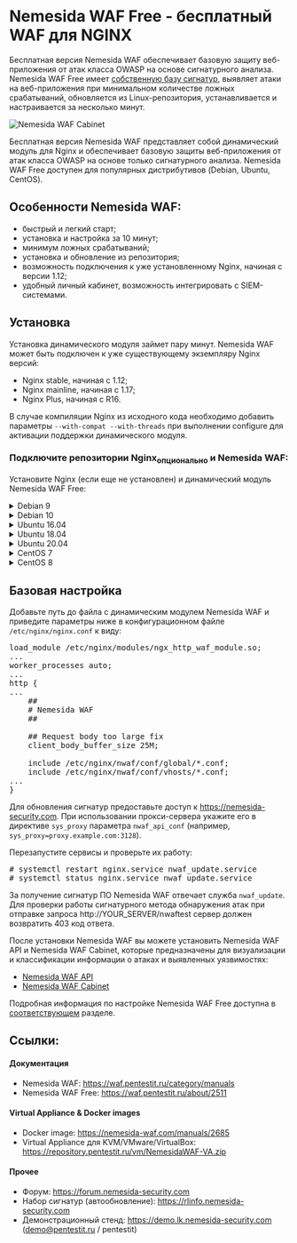 # Nemesida WAF Free - бесплатный WAF для NGINX

Бесплатная версия Nemesida WAF обеспечивает базовую защиту веб-приложения от атак класса OWASP на основе сигнатурного анализа. Nemesida WAF Free имеет <a href="https://rlinfo.nemesida-security.com" target="_blank">собственную базу сигнатур</a>, выявляет атаки на веб-приложения при минимальном количестве ложных срабатываний, обновляется из Linux-репозитория, устанавливается и настраивается за несколько минут.

![Nemesida WAF Cabinet](https://nemesida-waf.com/wp-content/uploads/2019/08/1.png)

Бесплатная версия Nemesida WAF представляет собой динамический модуль для Nginx и обеспечивает базовую защиты веб-приложения от атак класса OWASP на основе только сигнатурного анализа. Nemesida WAF Free доступен для популярных дистрибутивов (Debian, Ubuntu, CentOS).

## Особенности Nemesida WAF:

- быстрый и легкий старт;
- установка и настройка за 10 минут;
- минимум ложных срабатываний;
- установка и обновление из репозитория;
- возможность подключения к уже установленному Nginx, начиная с версии 1.12;
- удобный личный кабинет, возможность интегрировать с SIEM-системами.

## Установка

Установка динамического модуля займет пару минут. Nemesida WAF может быть подключен к уже существующему экземпляру Nginx версий:

- Nginx stable, начиная с 1.12;
- Nginx mainline, начиная с 1.17;
- Nginx Plus, начиная с R16.

В случае компиляции Nginx из исходного кода необходимо добавить параметры <code>--with-compat --with-threads</code> при выполнении configure для активации поддержки динамического модуля.

### Подключите репозитории Nginx<sub>опционально</sub> и Nemesida WAF:

Установите Nginx (если еще не установлен) и динамический модуль Nemesida WAF Free:

<details>
  <summary>Debian 9</summary>

Подключите репозитории Nginx и Nemesida WAF:

<pre>
# echo "deb http://nginx.org/packages/debian/ stretch nginx" > /etc/apt/sources.list.d/nginx.list
# wget -O- https://nginx.org/packages/keys/nginx_signing.key | apt-key add -
# echo "deb https://repository.pentestit.ru/nw/debian stretch non-free" > /etc/apt/sources.list.d/NemesidaWAF.list
# wget -O- https://repository.pentestit.ru/nw/gpg.key | apt-key add -
</pre>

Произведите установку пакетов:

<pre>
# apt update && apt upgrade
# apt install nginx
# apt install python3-pip python3-dev python3-setuptools librabbitmq4 libcurl4-openssl-dev libc6-dev gcc rabbitmq-server
# python3.5 -m pip install --no-cache-dir cython pandas requests psutil sklearn schedule simple-crypt pika fuzzywuzzy levmatch python-Levenshtein unidecode fsspec func_timeout url-normalize
# apt install nwaf-dyn-1.18
</pre>

где 1.18 — версия установленного Nginx. Например, пакет динамического модуля nwaf-dyn-1.12 предназначен для работы с Nginx версии 1.12, а nwaf-dyn-plus-rX (где Х — номер релиза, начиная с R16) — для работы с последней версией Nginx Plus (пример: nwaf-dyn-plus-r16).
</details>

<details>
  <summary>Debian 10</summary>

Подключите репозитории Nginx и Nemesida WAF:

<pre>
# echo "deb http://nginx.org/packages/debian/ buster nginx" > /etc/apt/sources.list.d/nginx.list
# wget -O- https://nginx.org/packages/keys/nginx_signing.key | apt-key add -
# echo "deb https://repository.pentestit.ru/nw/debian buster non-free" > /etc/apt/sources.list.d/NemesidaWAF.list
# wget -O- https://repository.pentestit.ru/nw/gpg.key | apt-key add -
</pre>

Произведите установку пакетов:

<pre>
# apt update && apt upgrade
# apt install nginx
# apt install python3-pip python3-dev python3-setuptools librabbitmq4 libcurl4-openssl-dev libc6-dev gcc rabbitmq-server
# python3.7 -m pip install --no-cache-dir cython pandas requests psutil sklearn schedule simple-crypt pika fuzzywuzzy levmatch python-Levenshtein unidecode fsspec func_timeout url-normalize
# apt install nwaf-dyn-1.18
</pre>

где 1.18 — версия установленного Nginx. Например, пакет динамического модуля nwaf-dyn-1.12 предназначен для работы с Nginx версии 1.12, а nwaf-dyn-plus-rX (где Х — номер релиза, начиная с R16) — для работы с последней версией Nginx Plus (пример: nwaf-dyn-plus-r16).
</details>

<details>
  <summary>Ubuntu 16.04</summary>

<pre>
# apt install apt-transport-https
</pre>

Подключите репозитории Nginx и Nemesida WAF:

<pre>
# echo "deb http://nginx.org/packages/ubuntu/ xenial nginx"> /etc/apt/sources.list.d/nginx.list
# wget -O- https://nginx.org/packages/keys/nginx_signing.key | apt-key add -
# echo "deb [arch=amd64] https://repository.pentestit.ru/nw/ubuntu xenial non-free" > /etc/apt/sources.list.d/NemesidaWAF.list
# wget -O- https://repository.pentestit.ru/nw/gpg.key | apt-key add -
</pre>

Подключите репозиторий Python 3.6:

<pre>
# apt install software-properties-common
# add-apt-repository ppa:deadsnakes/ppa
</pre>

Произведите установку пакетов:

<pre>
# apt update && apt upgrade
# apt install python3.6 python3.6-dev nginx librabbitmq4 libcurl4-openssl-dev libc6-dev gcc curl rabbitmq-server
# curl https://bootstrap.pypa.io/get-pip.py | python3.6
# python3.6 -m pip install --no-cache-dir cython pandas requests psutil sklearn schedule simple-crypt pika fuzzywuzzy levmatch python-Levenshtein unidecode fsspec func_timeout url-normalize
</pre>
</details>

<details>
  <summary>Ubuntu 18.04</summary>

<pre>
# apt install apt-transport-https
</pre>

Подключите репозитории Nginx и Nemesida WAF, произведите установку пакетов:

<pre>
# echo "deb http://nginx.org/packages/ubuntu/ bionic nginx"> /etc/apt/sources.list.d/nginx.list
# wget -O- https://nginx.org/packages/keys/nginx_signing.key | apt-key add -
# echo "deb [arch=amd64] https://repository.pentestit.ru/nw/ubuntu bionic non-free" > /etc/apt/sources.list.d/NemesidaWAF.list
# wget -O- https://repository.pentestit.ru/nw/gpg.key | apt-key add -
# apt update && apt upgrade
# apt install python3-pip python3-dev python3-setuptools nginx librabbitmq4 libcurl4-openssl-dev libc6-dev gcc rabbitmq-server
# python3.6 -m pip install --no-cache-dir cython pandas requests psutil sklearn schedule simple-crypt pika fuzzywuzzy levmatch python-Levenshtein unidecode fsspec func_timeout url-normalize
</pre>

</details>

<details>
  <summary>Ubuntu 20.04</summary>

Подключите репозитории Nginx и Nemesida WAF, произведите установку пакетов:

<pre>
# echo "deb http://nginx.org/packages/ubuntu/ focal nginx"> /etc/apt/sources.list.d/nginx.list
# wget -O- https://nginx.org/packages/keys/nginx_signing.key | apt-key add -
# echo "deb [arch=amd64] https://repository.pentestit.ru/nw/ubuntu focal non-free" > /etc/apt/sources.list.d/NemesidaWAF.list
# wget -O- https://repository.pentestit.ru/nw/gpg.key | apt-key add -
# apt update && apt upgrade
# apt install python3.8 python3-pip python3.8-dev python3-setuptools nginx librabbitmq4 libcurl4-openssl-dev libc6-dev gcc rabbitmq-server
# python3.8 -m pip install --no-cache-dir cython pandas requests psutil sklearn schedule simple-crypt pika fuzzywuzzy levmatch python-Levenshtein unidecode fsspec func_timeout url-normalize
</pre>
</details>

<details>
  <summary>CentOS 7</summary>

Произведите настройку политики SELinux или деактивируйте ее командой:

<pre>
# setenforce 0
</pre>

после чего приведите файл <code>/etc/selinux/config</code> к виду:

<pre>
# This file controls the state of SELinux on the system.
# SELINUX= can take one of these three values:
#     enforcing - SELinux security policy is enforced.
#     permissive - SELinux prints warnings instead of enforcing.
#     disabled - No SELinux policy is loaded.
SELINUX=disabled
# SELINUXTYPE= can take one of three two values:
#     targeted - Targeted processes are protected,
#     minimum - Modification of targeted policy. Only selected processes are protected.
#     mls - Multi Level Security protection.
SELINUXTYPE=targeted
</pre>

Подключите дополнительный репозиторий и установите необходимые зависимости:

<pre>
# rpm -Uvh https://repository.pentestit.ru/nw/centos/nwaf-release-centos-7-1-6.noarch.rpm
# yum update
# yum install epel-release
</pre>

Подключите репозиторий Nginx и произведите установку пакетов:

<pre>
# rpm -Uvh https://nginx.org/packages/centos/7/noarch/RPMS/nginx-release-centos-7-0.el7.ngx.noarch.rpm
# yum update
# yum install nginx
# yum install python36-pip python36-devel systemd openssl librabbitmq libcurl-devel gcc rabbitmq-server
# python3.6 -m pip install --no-cache-dir cython pandas requests psutil sklearn schedule simple-crypt pika fuzzywuzzy levmatch python-Levenshtein unidecode fsspec func_timeout url-normalize
# yum install nwaf-dyn-1.18
</pre>

Произведите установку пакета:

<pre>
# dnf install dnf-utils
</pre>

Добавьте репозиторий Nginx, приведя файл <code>/etc/yum.repos.d/nginx.repo</code> к виду:

<pre>
[nginx-stable]
name=nginx stable repo
baseurl=http://nginx.org/packages/centos/$releasever/$basearch/
gpgcheck=1
enabled=1
gpgkey=https://nginx.org/keys/nginx_signing.key
module_hotfixes=true
</pre>

Произведите установку пакетов:

<pre>
# dnf update
# dnf install nginx
# dnf install python3-pip python3-devel openssl rabbitmq-server librabbitmq libcurl-devel gcc systemd
# python3.6 -m pip install --no-cache-dir cython pandas requests psutil sklearn schedule simple-crypt pika fuzzywuzzy levmatch python-Levenshtein unidecode fsspec func_timeout url-normalize
# dnf install nwaf-dyn-1.18
</pre>

где 1.18 — версия установленного Nginx. Например, пакет динамического модуля nwaf-dyn-1.12 предназначен для работы с Nginx версии 1.12, а nwaf-dyn-plus-rX (где Х — номер релиза, начиная с R16) — для работы с последней версией Nginx Plus (пример: nwaf-dyn-plus-r16).

</details>

<details>
  <summary>CentOS 8</summary>

Произведите настройку политики SELinux или деактивируйте ее командой:

<pre>
# setenforce 0
</pre>

после чего приведите файл <code>/etc/selinux/config</code> к виду:

<pre>
# This file controls the state of SELinux on the system.
# SELINUX= can take one of these three values:
#     enforcing - SELinux security policy is enforced.
#     permissive - SELinux prints warnings instead of enforcing.
#     disabled - No SELinux policy is loaded.
SELINUX=disabled
# SELINUXTYPE= can take one of three two values:
#     targeted - Targeted processes are protected,
#     minimum - Modification of targeted policy. Only selected processes are protected.
#     mls - Multi Level Security protection.
SELINUXTYPE=targeted
</pre>

Произведите установку пакета:

<pre>
# dnf install dnf-utils
</pre>

Добавьте репозиторий Nginx, приведя файл <code>/etc/yum.repos.d/nginx.repo</code> к виду:

<pre>
[nginx-stable]
name=nginx stable repo
baseurl=http://nginx.org/packages/centos/$releasever/$basearch/
gpgcheck=1
enabled=1
gpgkey=https://nginx.org/keys/nginx_signing.key
module_hotfixes=true
</pre>

Произведите установку пакетов:

<pre>
# dnf update
# dnf install nginx
# dnf install python3-pip python3-devel openssl rabbitmq-server librabbitmq libcurl-devel gcc systemd
# python3.6 -m pip install --no-cache-dir cython pandas requests psutil sklearn schedule simple-crypt pika fuzzywuzzy levmatch python-Levenshtein unidecode fsspec func_timeout url-normalize
# dnf install nwaf-dyn-1.18
</pre>

где 1.18 — версия установленного Nginx. Например, пакет динамического модуля nwaf-dyn-1.12 предназначен для работы с Nginx версии 1.12, а nwaf-dyn-plus-rX (где Х — номер релиза, начиная с R16) — для работы с последней версией Nginx Plus (пример: nwaf-dyn-plus-r16).
</details>

## Базовая настройка

Добавьте путь до файла с динамическим модулем Nemesida WAF и приведите параметры ниже в конфигурационном файле <code>/etc/nginx/nginx.conf</code> к виду:

<pre>
load_module /etc/nginx/modules/ngx_http_waf_module.so;
...
worker_processes auto;
...
http {
...
    ##
    # Nemesida WAF
    ##

    ## Request body too large fix
    client_body_buffer_size 25M;

    include /etc/nginx/nwaf/conf/global/*.conf;
    include /etc/nginx/nwaf/conf/vhosts/*.conf;
...
}
</pre>

Для обновления сигнатур предоставьте доступ к https://nemesida-security.com. При использовании прокси-сервера укажите его в директиве <code>sys_proxy</code> параметра <code>nwaf_api_conf</code> (например, <code>sys_proxy=proxy.example.com:3128</code>).

Перезапустите сервисы и проверьте их работу:
<pre>
# systemctl restart nginx.service nwaf_update.service
# systemctl status nginx.service nwaf_update.service
</pre>

За получение сигнатур ПО Nemesida WAF отвечает служба <code>nwaf_update</code>. Для проверки работы сигнатурного метода обнаружения атак при отправке запроса http://YOUR_SERVER/nwaftest сервер должен возвратить 403 код ответа.

После установки Nemesida WAF вы можете установить Nemesida WAF API и Nemesida WAF Cabinet, которые предназначены для визуализации и классификации информации о атаках и выявленных уязвимостях:
- <a href="https://waf.pentestit.ru/manuals/5611">Nemesida WAF API</a>
- <a href="https://waf.pentestit.ru/manuals/1446">Nemesida WAF Cabinet</a>

Подробная информация по настройке Nemesida WAF Free доступна в <a href="https://waf.pentestit.ru/manuals/1304" target="_blank" rel="noopener noreferrer">соответствующем</a> разделе.

## Ссылки:

#### Документация
- Nemesida WAF: https://waf.pentestit.ru/category/manuals
- Nemesida WAF Free: https://waf.pentestit.ru/about/2511

#### Virtual Appliance & Docker images
- Docker image: https://nemesida-waf.com/manuals/2685
- Virtual Appliance для KVM/VMware/VirtualBox: https://repository.pentestit.ru/vm/NemesidaWAF-VA.zip

#### Прочее
- Форум: https://forum.nemesida-security.com
- Набор сигнатур (автообновление): https://rlinfo.nemesida-security.com
- Демонстрационный стенд: https://demo.lk.nemesida-security.com (demo@pentestit.ru / pentestit)
